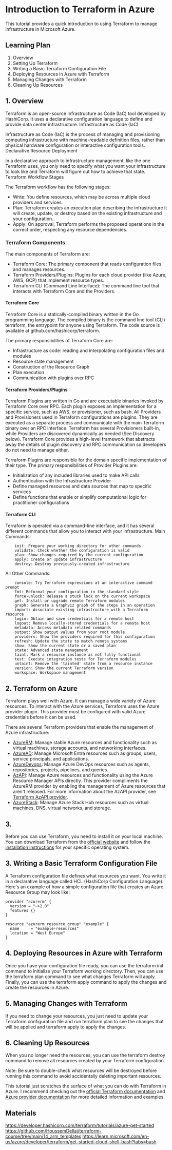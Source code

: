 # Introduction to Terraform in Azure  
  
This tutorial provides a quick introduction to using Terraform to manage infrastructure in Microsoft Azure.  
  
## Learning Plan  
  
1. Overview
2. Setting Up Terraform  
3. Writing a Basic Terraform Configuration File  
4. Deploying Resources in Azure with Terraform  
5. Managing Changes with Terraform  
6. Cleaning Up Resources  
  
## 1. Overview

Terraform is an open-source Infrastructure as Code (IaC) tool developed by HashiCorp. It uses a declarative configuration language to define and provide data center infrastructure.
Infrastructure as Code (IaC)
 
Infrastructure as Code (IaC) is the process of managing and provisioning computing infrastructure with machine-readable definition files, rather than physical hardware configuration or interactive configuration tools.
Declarative Resource Deployment
 
In a declarative approach to infrastructure management, like the one Terraform uses, you only need to specify what you want your infrastructure to look like and Terraform will figure out how to achieve that state.
Terraform Workflow Stages
 
The Terraform workflow has the following stages:
* Write: You define resources, which may be across multiple cloud providers and services.
* Plan: Terraform creates an execution plan describing the infrastructure it will create, update, or destroy based on the existing infrastructure and your configuration.
* Apply: On approval, Terraform performs the proposed operations in the correct order, respecting any resource dependencies.

### Terraform Components

The main components of Terraform are:

* Terraform Core: The primary component that reads configuration files and manages resources.
* Terraform Providers/Plugins: Plugins for each cloud provider (like Azure, AWS, GCP) that implement resource types.
* Terraform CLI (Command Line Interface): The command line tool that interacts with Terraform Core and the Providers.

#### Terraform Core

Terraform Core is a statically-compiled binary written in the Go programming language. The compiled binary is the command line tool (CLI) terraform, the entrypoint for anyone using 
Terraform. The code source is available at github.com/hashicorp/terraform.

The primary responsibilities of Terraform Core are:

* Infrastructure as code: reading and interpolating configuration files and modules
* Resource state management
* Construction of the Resource Graph
* Plan execution
* Communication with plugins over RPC

#### Terraform Providers/Plugins

Terraform Plugins are written in Go and are executable binaries invoked by Terraform Core over RPC. Each plugin exposes an implementation for a specific service, such as AWS, or provisioner, such as bash. All Providers and Provisioners used in Terraform configurations are plugins. They are executed as a separate process and communicate with the main Terraform binary over an RPC interface. Terraform has several Provisioners built-in, while Providers are discovered dynamically as needed (See Discovery below). Terraform Core provides a high-level framework that abstracts away the details of plugin discovery and RPC communication so developers do not need to manage either.

Terraform Plugins are responsible for the domain specific implementation of their type.
The primary responsibilities of Provider Plugins are:

* Initialization of any included libraries used to make API calls
* Authentication with the Infrastructure Provider
* Define managed resources and data sources that map to specific services
* Define functions that enable or simplify computational logic for practitioner configurations

#### Terraform CLI

Terraform is operated via a command-line interface, and it has several different commands that allow you to interact with your infrastructure.
Main Commands:
```
    init: Prepare your working directory for other commands
    validate: Check whether the configuration is valid
    plan: Show changes required by the current configuration
    apply: Create or update infrastructure
    destroy: Destroy previously-created infrastructure
```
All Other Commands:
```
    console: Try Terraform expressions at an interactive command prompt
    fmt: Reformat your configuration in the standard style
    force-unlock: Release a stuck lock on the current workspace
    get: Install or upgrade remote Terraform modules
    graph: Generate a Graphviz graph of the steps in an operation
    import: Associate existing infrastructure with a Terraform resource
    login: Obtain and save credentials for a remote host
    logout: Remove locally-stored credentials for a remote host
    metadata: Access metadata related commands
    output: Show output values from your root module
    providers: Show the providers required for this configuration
    refresh: Update the state to match remote systems
    show: Show the current state or a saved plan
    state: Advanced state management
    taint: Mark a resource instance as not fully functional
    test: Execute integration tests for Terraform modules
    untaint: Remove the 'tainted' state from a resource instance
    version: Show the current Terraform version
    workspace: Workspace management
```

  
## 2. Terraform on Azure

Terraform plays well with Azure. It can manage a wide variety of Azure resources. To interact with the Azure services, Terraform uses the Azure provider plugin. This provider must be configured with valid Azure credentials before it can be used.

There are several Terraform providers that enable the management of Azure infrastructure:

- [AzureRM](https://registry.terraform.io/providers/hashicorp/azurerm/latest/docs): Manage stable Azure resources and functionality such as virtual machines, storage accounts, and networking interfaces.
- [AzureAD](https://registry.terraform.io/providers/hashicorp/azuread/latest/docs): Manage Microsoft Entra resources such as groups, users, service principals, and applications.
- [AzureDevops](https://registry.terraform.io/providers/microsoft/azuredevops/latest/docs): Manage Azure DevOps resources such as agents, repositories, projects, pipelines, and queries.
- [AzAPI](https://registry.terraform.io/providers/Azure/azapi/latest/docs): Manage Azure resources and functionality using the Azure Resource Manager APIs directly. This provider compliments the AzureRM provider by enabling the management of Azure resources that aren't released. For more information about the AzAPI provider, see [Terraform AzAPI provider](overview-azapi-provider.md).
- [AzureStack](https://registry.terraform.io/providers/hashicorp/azurestack/latest/docs): Manage Azure Stack Hub resources such as virtual machines, DNS, virtual networks, and storage.


## 3. 
  
Before you can use Terraform, you need to install it on your local machine. You can download Terraform from the [official website](https://www.terraform.io/downloads.html) and follow the [installation instructions](https://learn.hashicorp.com/tutorials/terraform/install-cli) for your specific operating system.  
  
## 3. Writing a Basic Terraform Configuration File  
  
A Terraform configuration file defines what resources you want. You write it in a declarative language called HCL (HashiCorp Configuration Language). Here's an example of how a simple configuration file that creates an Azure Resource Group may look like:  
  
```hcl  
provider "azurerm" {  
  version = "~>2.0"  
  features {}  
}  
  
resource "azurerm_resource_group" "example" {  
  name     = "example-resources"  
  location = "West Europe"  
}  
```
## 4. Deploying Resources in Azure with Terraform

 
Once you have your configuration file ready, you can use the terraform init command to initialize your Terraform working directory. Then, you can use the terraform plan command to see what changes Terraform will apply. Finally, you can use the terraform apply command to apply the changes and create the resources in Azure.
## 5. Managing Changes with Terraform

 
If you need to change your resources, you just need to update your Terraform configuration file and run terraform plan to see the changes that will be applied and terraform apply to apply the changes.
## 6. Cleaning Up Resources

 
When you no longer need the resources, you can use the terraform destroy command to remove all resources created by your Terraform configuration.

Note: Be sure to double-check what resources will be destroyed before running this command to avoid accidentally deleting important resources.

  
This tutorial just scratches the surface of what you can do with Terraform in Azure. I recommend checking out the [official Terraform documentation](https://www.terraform.io/docs/index.html) and [Azure provider documentation](https://registry.terraform.io/providers/hashicorp/azurerm/latest/docs) for more detailed information and examples.  

## Materials

https://developer.hashicorp.com/terraform/tutorials/azure-get-started
https://github.com/HoussemDellai/terraform-course/tree/main/14_arm_templates
https://learn.microsoft.com/en-us/azure/developer/terraform/get-started-cloud-shell-bash?tabs=bash
